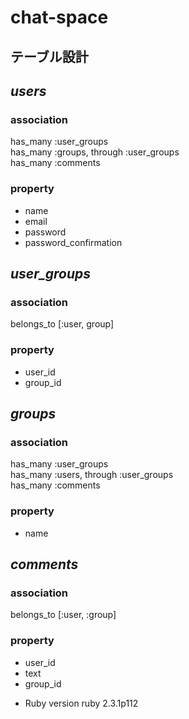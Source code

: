 # chat-space

## テーブル設計

## ***users***
### association 
has_many :user_groups  
has_many :groups, through :user_groups  
has_many :comments  

### property 
- name  
- email  
- password  
- password_confirmation

## ***user_groups***
### association  
belongs_to [:user, group]  

### property 

- user_id  
-  group_id

## ***groups***

### association  
has_many :user_groups  
has_many :users, through :user_groups  
has_many :comments

### property   
- name

## ***comments***  
### association  
belongs_to [:user, :group]

### property
 - user_id
 - text
 - group_id

* Ruby version
ruby 2.3.1p112
